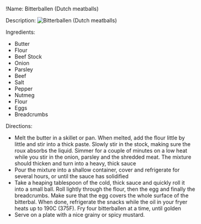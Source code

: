 !Name: Bitterballen (Dutch meatballs)

Description:
![Bitterballen (Dutch meatballs)](https://www.themealdb.com/images/media/meals/lhqev81565090111.jpg "Bitterballen (Dutch meatballs)")

Ingredients:
- Butter
- Flour
- Beef Stock
- Onion
- Parsley
- Beef
- Salt
- Pepper
- Nutmeg
- Flour
- Eggs
- Breadcrumbs

Directions:
- Melt the butter in a skillet or pan. When melted, add the flour little by little and stir into a thick paste. Slowly stir in the stock, making sure the roux absorbs the liquid. Simmer for a couple of minutes on a low heat while you stir in the onion, parsley and the shredded meat. The mixture should thicken and turn into a heavy, thick sauce
- Pour the mixture into a shallow container, cover and refrigerate for several hours, or until the sauce has solidified
- Take a heaping tablespoon of the cold, thick sauce and quickly roll it into a small ball. Roll lightly through the flour, then the egg and finally the breadcrumbs. Make sure that the egg covers the whole surface of the bitterbal. When done, refrigerate the snacks while the oil in your fryer heats up to 190C (375F). Fry four bitterballen at a time, until golden
- Serve on a plate with a nice grainy or spicy mustard. 
